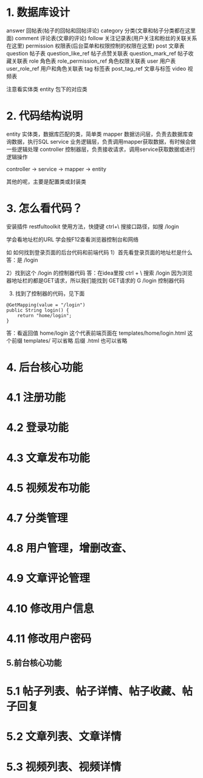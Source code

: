 # 1. 数据库设计
answer                  回帖表(帖子的回帖和回帖评论)
category                分类(文章和帖子分类都在这里面)
comment                 评论表(文章的评论)
follow                  关注记录表(用户关注和粉丝的关联关系在这里)
permission              权限表(后台菜单和权限控制的权限在这里)
post                    文章表
question                帖子表
question_like_ref       帖子点赞关联表
question_mark_ref       帖子收藏关联表
role                    角色表
role_permission_ref     角色权限关联表
user                    用户表
user_role_ref           用户和角色关联表
tag                     标签表
post_tag_ref            文章与标签
video                   视频表

注意看实体类 entity 包下的对应类

# 2. 代码结构说明
entity 实体类，数据库匹配的类，简单类
mapper 数据访问层，负责去数据库查询数据，执行SQL
service 业务逻辑层，负责调用mapper获取数据，有时候会做一些逻辑处理
controller 控制器层，负责接收请求，调用service获取数据或进行逻辑操作

controller -> service -> mapper -> entity


其他的呢，主要是配置类或封装类

# 3. 怎么看代码？
安装插件 restfultoolkit 
使用方法，快捷键 ctrl+\ 搜接口路径，如搜 /login

学会看地址栏的URL
学会按F12查看浏览器控制台和网络

如  如何找到登录页面的后台代码和前端代码
1）首先看登录页面的地址栏是什么
答：是 /login

2）找到这个 /login 的控制器代码
答：在idea里按 ctrl + \ 搜索 /login
因为浏览器地址栏的都是GET请求，所以我们能找到
GET请求的 G /login 控制器代码

3) 找到了控制器的代码，见下面
```text
@GetMapping(value = "/login")
public String login() {
    return "home/login";
}
```
答：看返回值 home/login
这个代表前端页面在 templates/home/login.html
这个前缀 templates/ 可以省略
后缀 .html 也可以省略








# 4. 后台核心功能

# 4.1 注册功能
# 4.2 登录功能
# 4.3 文章发布功能
# 4.5 视频发布功能
# 4.7 分类管理
# 4.8 用户管理，增删改查、
# 4.9 文章评论管理
# 4.10 修改用户信息
# 4.11 修改用户密码

## 5.前台核心功能

# 5.1 帖子列表、帖子详情、帖子收藏、帖子回复
# 5.2 文章列表、文章详情
# 5.3 视频列表、视频详情




